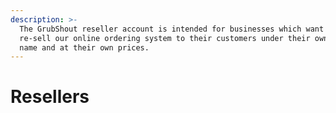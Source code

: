 ```yaml
---
description: >-
  The GrubShout reseller account is intended for businesses which want to
  re-sell our online ordering system to their customers under their own brand
  name and at their own prices.
---
```


# Resellers

